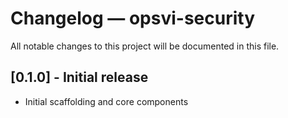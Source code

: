 # Changelog — opsvi-security

All notable changes to this project will be documented in this file.

## [0.1.0] - Initial release
- Initial scaffolding and core components

